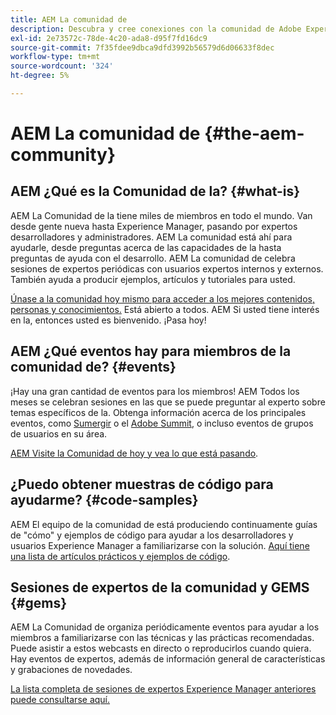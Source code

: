 ```yaml
---
title: AEM La comunidad de
description: Descubra y cree conexiones con la comunidad de Adobe Experience Manager.
exl-id: 2e73572c-78de-4c20-ada8-d95f7fd16dc9
source-git-commit: 7f35fdee9dbca9dfd3992b56579d6d06633f8dec
workflow-type: tm+mt
source-wordcount: '324'
ht-degree: 5%

---
```


# AEM La comunidad de {#the-aem-community}

## AEM ¿Qué es la Comunidad de la? {#what-is}

AEM La Comunidad de la tiene miles de miembros en todo el mundo. Van desde gente nueva hasta Experience Manager, pasando por expertos desarrolladores y administradores. AEM La comunidad está ahí para ayudarle, desde preguntas acerca de las capacidades de la hasta preguntas de ayuda con el desarrollo. AEM La comunidad de celebra sesiones de expertos periódicas con usuarios expertos internos y externos. También ayuda a producir ejemplos, artículos y tutoriales para usted.

[Únase a la comunidad hoy mismo para acceder a los mejores contenidos, personas y conocimientos.](https://experienceleaguecommunities.adobe.com/t5/adobe-experience-manager/ct-p/adobe-experience-manager-community) Está abierto a todos. AEM Si usted tiene interés en la, entonces usted es bienvenido. ¡Pasa hoy!

## AEM ¿Qué eventos hay para miembros de la comunidad de? {#events}

¡Hay una gran cantidad de eventos para los miembros! AEM Todos los meses se celebran sesiones en las que se puede preguntar al experto sobre temas específicos de la. Obtenga información acerca de los principales eventos, como [Sumergir](https://help-forums.adobe.com/content/adobeforums/en/experience-manager-forum/adobe-experience-manager.topic.html/forum__fb7p-the_immerseagendai.html) o el [Adobe Summit](https://business.adobe.com/summit/adobe-summit.html), o incluso eventos de grupos de usuarios en su área.

[AEM Visite la Comunidad de hoy y vea lo que está pasando](https://help-forums.adobe.com/content/adobeforums/en/experience-manager-forum/adobe-experience-manager.html).

## ¿Puedo obtener muestras de código para ayudarme? {#code-samples}

AEM El equipo de la comunidad de está produciendo continuamente guías de &quot;cómo&quot; y ejemplos de código para ayudar a los desarrolladores y usuarios Experience Manager a familiarizarse con la solución. [Aquí tiene una lista de artículos prácticos y ejemplos de código](https://experienceleaguecommunities.adobe.com/t5/adobe-experience-manager/ct-p/adobe-experience-manager-community).

## Sesiones de expertos de la comunidad y GEMS {#gems}

AEM La Comunidad de organiza periódicamente eventos para ayudar a los miembros a familiarizarse con las técnicas y las prácticas recomendadas. Puede asistir a estos webcasts en directo o reproducirlos cuando quiera. Hay eventos de expertos, además de información general de características y grabaciones de novedades.

[La lista completa de sesiones de expertos Experience Manager anteriores puede consultarse aquí.](https://experienceleague.adobe.com/docs/experience-manager-guides-learn/tutorials/knowledge-base/expert-session/expert-session.html?lang=en)
